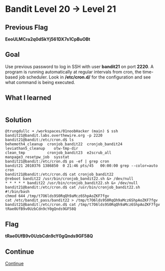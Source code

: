 # Bandit Level 20 → Level 21

## Previous Flag
<b>EeoULMCra2q0dSkYj561DX7s1CpBuOBt</b>

## Goal
Use previous password to log in SSH with user <b>bandit21</b> on port <b>2220</b>.  A program is running automatically at regular intervals from cron, the time-based job scheduler. Look in <b>/etc/cron.d/</b> for the configuration and see what command is being executed.

## What I learned
```

```

## Solution
```
@trungdullc ➜ /workspaces/01noobHacker (main) $ ssh bandit21@bandit.labs.overthewire.org -p 2220
bandit21@bandit:/etc/cron.d$ ls
behemoth4_cleanup  cronjob_bandit22  cronjob_bandit24  leviathan5_cleanup    otw-tmp-dir
clean_tmp          cronjob_bandit23  e2scrub_all       manpage3_resetpw_job  sysstat
bandit21@bandit:/etc/cron.d$ ps -ef | grep cron
bandit21 2010376 1386850  0 21:46 pts/45   00:00:00 grep --color=auto cron
bandit21@bandit:/etc/cron.d$ cat cronjob_bandit22
@reboot bandit22 /usr/bin/cronjob_bandit22.sh &> /dev/null
* * * * * bandit22 /usr/bin/cronjob_bandit22.sh &> /dev/null
bandit21@bandit:/etc/cron.d$ cat /usr/bin/cronjob_bandit22.sh
#!/bin/bash
chmod 644 /tmp/t7O6lds9S0RqQh9aMcz6ShpAoZKF7fgv
cat /etc/bandit_pass/bandit22 > /tmp/t7O6lds9S0RqQh9aMcz6ShpAoZKF7fgv
bandit21@bandit:/etc/cron.d$ cat /tmp/t7O6lds9S0RqQh9aMcz6ShpAoZKF7fgv
tRae0UfB9v0UzbCdn9cY0gQnds9GF58Q
```

## Flag
<b>tRae0UfB9v0UzbCdn9cY0gQnds9GF58Q</b>

## Continue
[Continue](/overthewire/2122.md)